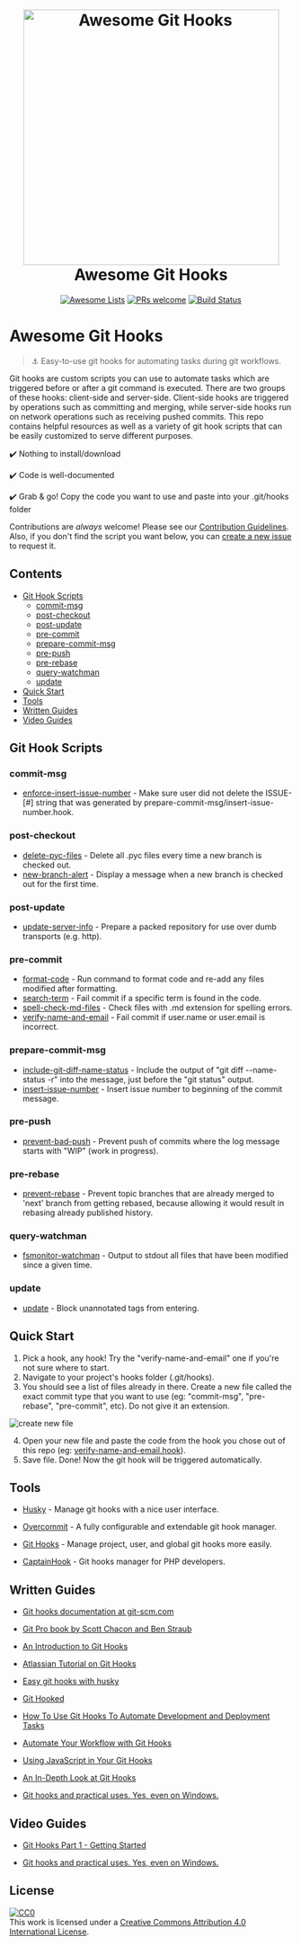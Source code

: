 <h1 align="center">
  <a href="https://git-scm.com/">
  <img width="455" src="https://github.com/compscilauren/awesome-git-hooks/blob/master/git-logo.png" alt="Awesome Git Hooks"></a><br>Awesome Git Hooks
</h1>

<p align="center">
  <a href="https://awesome.re"><img src="https://awesome.re/badge-flat2.svg" alt="Awesome Lists"></a>
  <a href="https://github.com/CompSciLauren/awesome-git-hooks/blob/master/CONTRIBUTING.md"><img src="https://img.shields.io/badge/PRs-welcome-brightgreen.svg?style=flat-square" alt="PRs welcome"></a>
  <a href="https://travis-ci.org/CompSciLauren/awesome-git-hooks"><img src="https://travis-ci.org/CompSciLauren/awesome-git-hooks.svg?branch=master" alt="Build Status"></a>
</p> 

# Awesome Git Hooks

> :anchor: Easy-to-use git hooks for automating tasks during git workflows.

Git hooks are custom scripts you can use to automate tasks which are triggered before or after a git command is executed. There are two groups of these hooks: client-side and server-side. Client-side hooks are triggered by operations such as committing and merging, while server-side hooks run on network operations such as receiving pushed commits. This repo contains helpful resources as well as a variety of git hook scripts that can be easily customized to serve different purposes.

:heavy_check_mark: Nothing to install/download

:heavy_check_mark: Code is well-documented

:heavy_check_mark: Grab & go! Copy the code you want to use and paste into your .git/hooks folder

Contributions are *always* welcome! Please see our [Contribution Guidelines](CONTRIBUTING.md). Also, if you don't find the script you want below, you can [create a new issue](https://github.com/CompSciLauren/awesome-git-hooks/issues/new?assignees=&labels=enhancement&template=new-git-hook-script-request.md&title=) to request it.

## Contents

- [Git Hook Scripts](#git-hook-scripts)
  - [commit-msg](#commit-msg)
  - [post-checkout](#post-checkout)
  - [post-update](#post-update)
  - [pre-commit](#pre-commit)
  - [prepare-commit-msg](#prepare-commit-msg)
  - [pre-push](#pre-push)
  - [pre-rebase](#pre-rebase)
  - [query-watchman](#query-watchman)
  - [update](#update)
- [Quick Start](#quick-start)
- [Tools](#tools)
- [Written Guides](#written-guides)
- [Video Guides](#video-guides)

## Git Hook Scripts

### commit-msg

- [enforce-insert-issue-number](https://github.com/CompSciLauren/awesome-git-hooks/blob/master/commit-msg-hooks/enforce-insert-issue-number.hook) - Make sure user did not delete the ISSUE-\[#] string that was generated by prepare-commit-msg/insert-issue-number.hook.

### post-checkout

- [delete-pyc-files](https://github.com/CompSciLauren/awesome-git-hooks/blob/master/post-checkout-hooks/delete-pyc-files.hook) - Delete all .pyc files every time a new branch is checked out.
- [new-branch-alert](https://github.com/CompSciLauren/awesome-git-hooks/blob/master/post-checkout-hooks/new-branch-alert.hook) - Display a message when a new branch is checked out for the first time.

### post-update

- [update-server-info](https://github.com/CompSciLauren/awesome-git-hooks/blob/master/post-update-hooks/update-server-info.hook) - Prepare a packed repository for use over dumb transports (e.g. http).

### pre-commit

- [format-code](https://github.com/CompSciLauren/awesome-git-hooks/blob/master/pre-commit-hooks/format-code.hook) - Run command to format code and re-add any files modified after formatting.
- [search-term](https://github.com/CompSciLauren/awesome-git-hooks/blob/master/pre-commit-hooks/search-term.hook) - Fail commit if a specific term is found in the code.
- [spell-check-md-files](https://github.com/CompSciLauren/awesome-git-hooks/blob/master/pre-commit-hooks/spell-check-md-files.hook) - Check files with .md extension for spelling errors.
- [verify-name-and-email](https://github.com/CompSciLauren/awesome-git-hooks/blob/master/pre-commit-hooks/verify-name-and-email.hook) - Fail commit if user.name or user.email is incorrect.

### prepare-commit-msg

- [include-git-diff-name-status](https://github.com/CompSciLauren/awesome-git-hooks/blob/master/prepare-commit-msg-hooks/include-git-diff-name-status.hook) - Include the output of "git diff --name-status -r" into the message, just before the "git status" output.
- [insert-issue-number](https://github.com/CompSciLauren/awesome-git-hooks/blob/master/prepare-commit-msg-hooks/insert-issue-number.hook) - Insert issue number to beginning of the commit message.

### pre-push

- [prevent-bad-push](https://github.com/CompSciLauren/awesome-git-hooks/blob/master/pre-push-hooks/prevent-bad-push.hook) - Prevent push of commits where the log message starts with "WIP" (work in progress).

### pre-rebase

- [prevent-rebase](https://github.com/CompSciLauren/awesome-git-hooks/blob/master/pre-rebase-hooks/prevent-rebase.hook) - Prevent topic branches that are already merged to 'next' branch from getting rebased, because allowing it would result in rebasing already published history.

### query-watchman

- [fsmonitor-watchman](https://github.com/CompSciLauren/awesome-git-hooks/blob/master/query-watchman-hooks/fsmonitor-watchman.hook) - Output to stdout all files that have been modified since a given time.

### update

- [update](https://github.com/CompSciLauren/awesome-git-hooks/blob/master/update-hooks/prevent-unannotated-tags.hook) - Block unannotated tags from entering.

## Quick Start

1. Pick a hook, any hook! Try the "verify-name-and-email" one if you're not sure where to start.
2. Navigate to your project's hooks folder (.git/hooks).
3. You should see a list of files already in there. Create a new file called the exact commit type that you want to use (eg: "commit-msg", "pre-rebase", "pre-commit", etc). Do not give it an extension.

![create new file](create-new-file.gif)

4. Open your new file and paste the code from the hook you chose out of this repo (eg: [verify-name-and-email.hook](https://github.com/CompSciLauren/git-hooks/blob/master/pre-commit-hooks/verify-name-and-email.hook)).
5. Save file. Done! Now the git hook will be triggered automatically.

## Tools

- [Husky](https://github.com/typicode/husky) - Manage git hooks with a nice user interface.

- [Overcommit](https://github.com/sds/overcommit) - A fully configurable and extendable git hook manager.

- [Git Hooks](https://github.com/icefox/git-hooks) - Manage project, user, and global git hooks more easily.

- [CaptainHook](https://github.com/CaptainHookPhp/captainhook) - Git hooks manager for PHP developers.

## Written Guides

- [Git hooks documentation at git-scm.com](https://git-scm.com/docs/githooks)

- [Git Pro book by Scott Chacon and Ben Straub](https://git-scm.com/book/en/v2)

- [An Introduction to Git Hooks](https://www.sitepoint.com/introduction-git-hooks/)

- [Atlassian Tutorial on Git Hooks](https://www.atlassian.com/ru/git/tutorials/git-hooks)

- [Easy git hooks with husky](https://www.vojtechruzicka.com/githooks-husky/)

- [Git Hooked](https://www.javascriptjanuary.com/blog/git-hooked 'Git Hooked')

- [How To Use Git Hooks To Automate Development and Deployment Tasks](https://www.digitalocean.com/community/tutorials/how-to-use-git-hooks-to-automate-development-and-deployment-tasks)

- [Automate Your Workflow with Git Hooks](https://hackernoon.com/automate-your-workflow-with-git-hooks-fef5d9b2a58c)

- [Using JavaScript in Your Git Hooks](https://medium.com/@Sergeon/using-javascript-in-your-git-hooks-f0ce09477334 'Using JavaScript in Your Git Hooks')

- [An In-Depth Look at Git Hooks](https://dzone.com/articles/an-in-depth-look-at-git-hooks)

- [Git hooks and practical uses. Yes, even on Windows.](https://www.tygertec.com/git-hooks-practical-uses-windows/)

## Video Guides

- [Git Hooks Part 1 - Getting Started](https://www.youtube.com/watch?v=aB3eq52sZSU)

- [Git hooks and practical uses. Yes, even on Windows.](http://www.youtube.com/watch?feature=player_embedded&v=fMYv6-SZsSo&t=240s)

## License

[![CC0](http://mirrors.creativecommons.org/presskit/buttons/88x31/svg/cc-zero.svg)](https://creativecommons.org/publicdomain/zero/1.0/)<br />This work is licensed under a <a rel="license" href="http://creativecommons.org/licenses/by/4.0/">Creative Commons Attribution 4.0 International License</a>.

